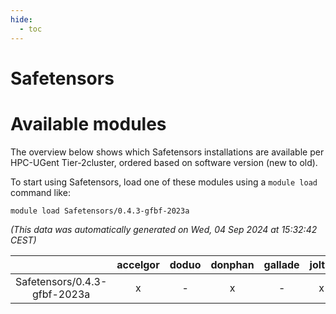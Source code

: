 ```yaml
---
hide:
  - toc
---
```


Safetensors
===========

# Available modules


The overview below shows which Safetensors installations are available per HPC-UGent Tier-2cluster, ordered based on software version (new to old).

To start using Safetensors, load one of these modules using a `module load` command like:

```shell
module load Safetensors/0.4.3-gfbf-2023a
```

*(This data was automatically generated on Wed, 04 Sep 2024 at 15:32:42 CEST)*  

| |accelgor|doduo|donphan|gallade|joltik|shinx|skitty|
| :---: | :---: | :---: | :---: | :---: | :---: | :---: | :---: |
|Safetensors/0.4.3-gfbf-2023a|x|-|x|-|x|-|-|
